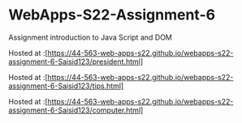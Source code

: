 # WebApps-S22-Assignment-6
Assignment introduction to Java Script and DOM


Hosted at :[https://44-563-web-apps-s22.github.io/webapps-s22-assignment-6-Saisid123/president.html]

Hosted at :[https://44-563-web-apps-s22.github.io/webapps-s22-assignment-6-Saisid123/tips.html]


Hosted at :[https://44-563-web-apps-s22.github.io/webapps-s22-assignment-6-Saisid123/computer.html]
